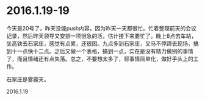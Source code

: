 2016.1.19-19
============
今天是20号了，昨天没能push内容，因为昨天一天都很忙。忙着整理前天的会议记录，然后昨天领导又安排一项很急的活，估计接下来要忙了。晚上8点去车站，坐高铁去石家庄，感觉有点累，还很困。九点多到石家庄，又马不停蹄去现场，搞到十一点快十二点。之后又做一个表格，搞到一点，实在是没有精力做别的事情了，而且情绪还有点失落。总之，不要想太多了，将事情简单化，做好手头上的工作。

石家庄是雾霾天。

2016.1.19